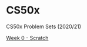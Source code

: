 # CS50x
CS50x Problem Sets (2020/21)

[Week 0 - Scratch](https://scratch.mit.edu/projects/398993965/)

